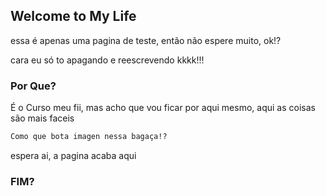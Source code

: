 ## Welcome to My Life

essa é apenas uma pagina de teste, então não espere muito, ok!?

cara eu só to apagando e reescrevendo kkkk!!!

### Por Que?

É o Curso meu fii, mas acho que vou  ficar por aqui mesmo, aqui as coisas são mais faceis

```markdown
Como que bota imagen nessa bagaça!?
```

espera ai, a pagina acaba aqui

### FIM?
